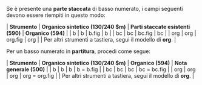 Se è presente una **parte staccata** di basso numerato, i campi seguenti devono essere riempiti in questo modo:

| **Strumento** | **Organico sintetico (130/240 $m)** | **Parti staccate esistenti (590)** | **Organico (594)** |
| b | b | b.fig | b |
| bc | bc | bc.fig | bc |
| org | org | org.fig | org |
| Per altri strumenti a tastiera, segui il modello di **org**. |



Per un basso numerato in **partitura**, procedi come segue:

| **Strumento** | **Organico sintetico (130/240 $m)** | **Organico (594)** | **Nota generale (500)** |
| b | b | b | b = b.fig |
| bc | bc | bc | bc = bc.fig |
| org | org | org | org = org.fig |
| Per altri strumenti a tastiera, segui il modello di **org**. |
